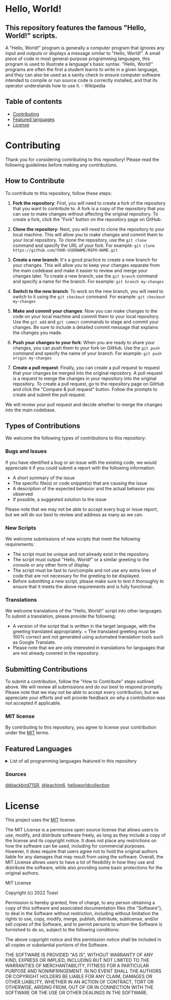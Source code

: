 # Hello, World!

## This repository features the famous "Hello, World!" scripts.

A "Hello, World!" program is generally a computer program that ignores any input and outputs or displays a message similar to "Hello, World!". A small piece of code in most general-purpose programming languages, this program is used to illustrate a language's basic syntax. "Hello, World!" programs are often the first a student learns to write in a given language, and they can also be used as a sanity check to ensure computer software intended to compile or run source code is correctly installed, and that its operator understands how to use it. - Wikipedia

## Table of contents

- [Contributing](#contributing)
- [Featured languages](#featured-languages)
- [License](#license)

# Contributing

Thank you for considering contributing to this repository! Please read the following guidelines before making any contributions.

## How to Contribute

To contribute to this repository, follow these steps:

1. **Fork the repository**: First, you will need to create a fork of the repository that you want to contribute to. A fork is a copy of the repository that you can use to make changes without affecting the original repository. To create a fork, click the "Fork" button on the repository page on GitHub.

2. **Clone the repository**: Next, you will need to clone the repository to your local machine. This will allow you to make changes and commit them to your local repository. To clone the repository, use the `git clone` command and specify the URL of your fork. For example: `git clone https://github.com/YOUR-USERNAME/REPO-NAME.git`

3. **Create a new branch**: It's a good practice to create a new branch for your changes. This will allow you to keep your changes separate from the main codebase and make it easier to review and merge your changes later. To create a new branch, use the `git branch` command and specify a name for the branch. For example: `git branch my-changes`

4. **Switch to the new branch**: To work on the new branch, you will need to switch to it using the `git checkout` command. For example: `git checkout my-changes`

5. **Make and commit your changes**: Now you can make changes to the code on your local machine and commit them to your local repository. Use the `git add` and `git commit` commands to stage and commit your changes. Be sure to include a detailed commit message that explains the changes you made.

6. **Push your changes to your fork**: When you are ready to share your changes, you can push them to your fork on GitHub. Use the `git push` command and specify the name of your branch. For example: `git push origin my-changes`

7. **Create a pull request**: Finally, you can create a pull request to request that your changes be merged into the original repository. A pull request is a request to merge the changes in your repository into the original repository. To create a pull request, go to the repository page on GitHub and click the "Compare & pull request" button. Follow the prompts to create and submit the pull request.

We will review your pull request and decide whether to merge the changes into the main codebase.

## Types of Contributions

We welcome the following types of contributions to this repository:

### Bugs and Issues

If you have identified a bug or an issue with the existing code, we would appreciate it if you could submit a report with the following information:

- A short summary of the issue
- The specific file(s) or code snippet(s) that are causing the issue
- A description of the expected behavior and the actual behavior you observed
- If possible, a suggested solution to the issue

Please note that we may not be able to accept every bug or issue report, but we will do our best to review and address as many as we can.

### New Scripts

We welcome submissions of new scripts that meet the following requirements:

- The script must be unique and not already exist in the repository.
- The script must output "Hello, World!" or a similar greeting to the console or any other form of display.
- The script must be fast to run/compile and not use any extra lines of code that are not necessary for the greeting to be displayed.
- Before submitting a new script, please make sure to test it thoroughly to ensure that it meets the above requirements and is fully functional.

### Translations

We welcome translations of the "Hello, World!" script into other languages. To submit a translation, please provide the following:

- A version of the script that is written in the target language, with the greeting translated appropriately.
  = The translated greeting must be 100% correct and not generated using automated translation tools such as Google Translate.
- Please note that we are only interested in translations for languages that are not already covered in the repository.

## Submitting Contributions

To submit a contribution, follow the "How to Contribute" steps outlined above. We will review all submissions and do our best to respond promptly. Please note that we may not be able to accept every contribution, but we appreciate your efforts and will provide feedback on why a contribution was not accepted if applicable.

### MIT license

By contributing to this repository, you agree to license your contribution under the [MIT](https://github.com/UndefinedToast/HelloWorld/blob/main/README.md#License) terms.

## Featured Languages

<details>
<summary>List of all programming languages featured in this repository</summary>
- A+<br>
- ABAP<br>
- Alice<br>
- ASM<br>
- ActionScript<br>
- Ada<br>
- au3<br>
- Arduino<br>
- Arnold C<br>
- BASIC<br>
- Bash<br>
- Batch<br>
- Brainfuck<br>
- C#<br>
- C++<br>
- C<br>
- COBOL<br>
- COOL<br>
- Ceylon<br>
- Clojure<br>
- Cobra<br>
- Coffee<br>
- Crystal<br>
- D<br>
- Dart<br>
- Delphi Pascal<br>
- Delphi<br>
- Dylan<br>
- eC<br>
- Eiffel<br>
- Elixr<br>
- Elm<br>
- Emacs Lisp<br>
- Erlang<br>
- F#<br>
- Fortran<br>
- Genie<br>
- Go<br>
- Groovy<br>
- HTML<br>
- Harbour<br>
- Haskell<br>
- INTERCAL
- Idris<br>
- Java<br>
- JavaScript<br>
- Julia<br>
- Kotlin<br>
- Lisp<br>
- LiveScript<br>
- Lua<br>
- Magik<br>
- Mercury<br>
- Nemerle<br>
- Nim<br>
- OCaml<br>
- Objective C<br>
- OpenCL<br>
- PHP / HackLang<br>
- Pascal<br>
- Perl<br>
- PostScript<br>
- Pro<br>
- Python<br>
- Q#<br>
- R<br>
- Ruby<br>
- Rust<br>
- Scala<br>
- Scheme<br>
- Shakespeare Programming Language<br>
- Solidity<br>
- Standard Meta Language<br>
- Structured Query Language<br>
- Swift<br>
- Tool Command Language<br>
- TypeScript<br>
- Unreal Script<br>
- Vala<br>
- Vim<br>
- Visual Basic<br>
- Web Assembly<br>
- Whitespace<br>
- Emoji code<br>
</details>

### Sources

[@blackbird71SR](blackbird71sr.github.io/Hello-World/), [@leachim6](https://github.com/leachim6/hello-world), [helloworldcollection](http://helloworldcollection.de/)

# License

This project uses the [MIT](https://github.com/UndefinedToast/HelloWorld/blob/main/LICENSE) license.

The MIT License is a permissive open source license that allows users to use, modify, and distribute software freely, as long as they include a copy of the license and its copyright notice. It does not place any restrictions on how the software can be used, including for commercial purposes. However, it does require that users agree not to hold the original authors liable for any damages that may result from using the software. Overall, the MIT License allows users to have a lot of flexibility in how they use and distribute the software, while also providing some basic protections for the original authors.

MIT License

Copyright (c) 2022 Toast

Permission is hereby granted, free of charge, to any person obtaining a copy
of this software and associated documentation files (the "Software"), to deal
in the Software without restriction, including without limitation the rights
to use, copy, modify, merge, publish, distribute, sublicense, and/or sell
copies of the Software, and to permit persons to whom the Software is
furnished to do so, subject to the following conditions:

The above copyright notice and this permission notice shall be included in all
copies or substantial portions of the Software.

THE SOFTWARE IS PROVIDED "AS IS", WITHOUT WARRANTY OF ANY KIND, EXPRESS OR
IMPLIED, INCLUDING BUT NOT LIMITED TO THE WARRANTIES OF MERCHANTABILITY,
FITNESS FOR A PARTICULAR PURPOSE AND NONINFRINGEMENT. IN NO EVENT SHALL THE
AUTHORS OR COPYRIGHT HOLDERS BE LIABLE FOR ANY CLAIM, DAMAGES OR OTHER
LIABILITY, WHETHER IN AN ACTION OF CONTRACT, TORT OR OTHERWISE, ARISING FROM,
OUT OF OR IN CONNECTION WITH THE SOFTWARE OR THE USE OR OTHER DEALINGS IN THE
SOFTWARE.
